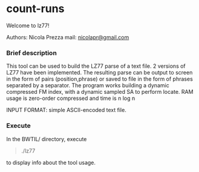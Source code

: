 count-runs
===============
Welcome to lz77!

Authors: Nicola Prezza
mail: nicolapr@gmail.com

### Brief description

This tool can be used to build the LZ77 parse of a text file. 2 versions of LZ77 have been implemented. The resulting parse can be output to screen in the form of pairs (position,phrase) or saved to file in the form of phrases separated by a separator. The program works building a dynamic compressed FM index, with a dynamic sampled SA to perform locate. RAM usage is zero-order compressed
and time is n log n 

INPUT FORMAT: simple ASCII-encoded text file.

### Execute

In the BWTIL/ directory, execute

> ./lz77

to display info about the tool usage.
